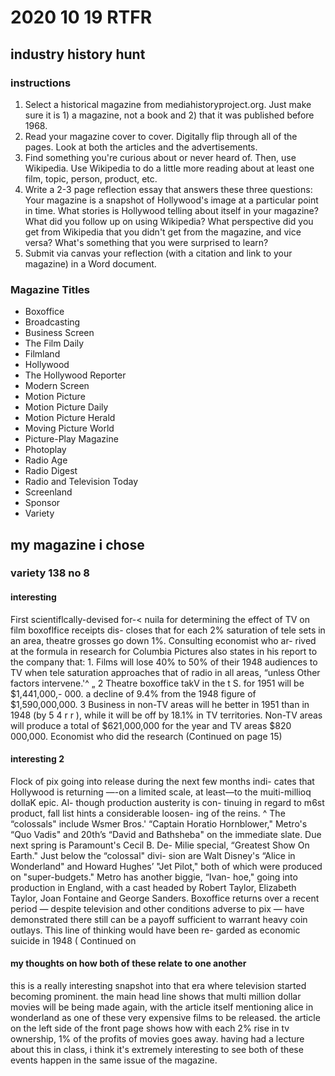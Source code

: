 # 2020 10 19 RTFR

## industry history hunt

### instructions

1. Select a historical magazine from mediahistoryproject.org. Just make sure it is 1) a magazine, not a book and 2) that it was published before 1968. 
2. Read your magazine cover to cover. Digitally flip through all of the pages. Look at both the articles and the advertisements. 
3. Find something you're curious about or never heard of. Then, use Wikipedia. Use Wikipedia to do a little more reading about at least one film, topic, person, product, etc. 
4. Write a 2-3 page reflection essay that answers these three questions: Your magazine is a snapshot of Hollywood's image at a particular point in time. What stories is Hollywood telling about itself in your magazine? What did you follow up on using Wikipedia? What perspective did you get from Wikipedia that you didn't get from the magazine, and vice versa? What's something that you were surprised to learn? 
5.  Submit via canvas your reflection (with a citation and link to your magazine) in a Word document.

### Magazine Titles

- Boxoffice 
- Broadcasting 
- Business Screen 
- The Film Daily 
- Filmland 
- Hollywood 
- The Hollywood Reporter 
- Modern Screen 
- Motion Picture 
- Motion Picture Daily 
- Motion Picture Herald 
- Moving Picture World 
- Picture-Play Magazine 
- Photoplay 
- Radio Age 
- Radio Digest 
- Radio and Television Today 
- Screenland 
- Sponsor 
- Variety

## my magazine i chose

### variety 138 no 8

#### interesting

First scientiflcally-devised for-< nuila for determining the effect of TV on film boxoflfice receipts dis- closes that for each 2% saturation of tele sets in an area, theatre grosses go down 1%. Consulting economist who ar- rived at the formula in research for Columbia Pictures also states in his report to the company that: 1. Films will lose 40% to 50% of their 1948 audiences to TV when tele saturation approaches that of radio in all areas, “unless Other factors intervene.'^ „ 2 Theatre boxoffice takV in the t S. for 1951 will be $1,441,000,- 000. a decline of 9.4% from the 1948 figure of $1,590,000,000. 3 Business in non-TV areas will he better in 1951 than in 1948 (by 5 4 r r ), while it will be off by 18.1% in TV territories. Non-TV areas will produce a total of $621,000,000 for the year and TV areas $820 000,000. Economist who did the research (Continued on page 15)

#### interesting 2

Flock of pix going into release during the next few months indi- cates that Hollywood is returning —-on a limited scale, at least—to the muiti-millioq dollaK epic. Al- though production austerity is con- tinuing in regard to m6st product, fall list hints a considerable loosen- ing of the reins. ^ The “colossals" include Wsmer Bros.' “Captain Horatio Hornblower," Metro's “Quo Vadis" and 20th’s “David and Bathsheba" on the immediate slate. Due next spring is Paramount's Cecil B. De- Milie special, “Greatest Show On Earth." Just below the “colossal" divi- sion are Walt Disney's “Alice in Wonderland" and Howard Hughes’ "Jet Pilot," both of which were produced on "super-budgets." Metro has another biggie, “Ivan- hoe," going into production in England, with a cast headed by Robert Taylor, Elizabeth Taylor, Joan Fontaine and George Sanders. Boxoffice returns over a recent period — despite television and other conditions adverse to pix — have demonstrated there still can be a payoff sufficient to warrant heavy coin outlays. This line of thinking would have been re- garded as economic suicide in 1948 ( Continued on 



#### my thoughts on how both of these relate to one another

this is a really interesting snapshot into that era where television started becoming prominent. the main head line shows that multi million dollar movies will be being made again, with the article itself mentioning alice in wonderland as one of these very expensive films to be released. the article on the left side of the front page shows how with each 2% rise in tv ownership, 1% of the profits of movies goes away. having had a lecture about this in class, i think it's extremely interesting to see both of these events happen in the same issue of the magazine. 